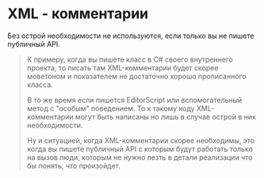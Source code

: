 # XML - комментарии

Без острой необходимости не используются, если только вы не пишете публичный API.

> К примеру, когда вы пишете класс в C# своего внутреннего проекта, то писать там XML-комментарии будет скорее моветоном и показателем не достаточно хорошо прописанного класса.
>
> В то же время если пишется EditorScript или вспомогательный метод с "особым" поведением. То к такому коду XML-комментарии могут быть написаны но лишь в случае острой в них необходимости.
>
> Ну и ситуацией, когда XML-комментарии скорее необходимы, это когда вы пишете публичный API с которым будут работать только на вызов люди, которым не нужно лезть в детали реализации что бы понять, что произойдет.
